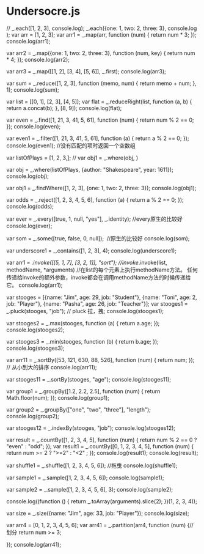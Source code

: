 # Undersocre.js
 // _.each([1, 2, 3], console.log);
 _.each({one: 1, two: 2, three: 3}, console.log );
 var arr = [1, 2, 3];
 var arr1 = _.map(arr, function (num) {
     return num * 3;
 });
 console.log(arr1);


 var arr2 = _.map({one: 1, two: 2, three: 3}, function (num, key) {
     return num * 4;
 });
 console.log(arr2);

 var arr3 = _.map([[1, 2], [3, 4], [5, 6]], _.first);
 console.log(arr3);

 var sum = _.reduce([1, 2, 3], function (memo, num) {
     return memo + num;
 }, 1);
 console.log(sum);

 var list = [[0, 1], [2, 3], [4, 5]];
 var flat = _.reduceRight(list, function (a, b) {
     return a.concat(b);
 }, [8, 9]);
 console.log(flat);

 var even = _.find([1, 21, 3, 41, 5, 61], function (num) {
     return num % 2 == 0;
 });
 console.log(even);

 var even1 = _.filter([1, 21, 3, 41, 5, 61], function (a) {
     return a % 2 == 0;
 });
 console.log(even1); //没有匹配的项时返回一个空数组

 var listOfPlays = [1, 2, 3,];
 // var obj1 = _.where(obj, )

 var obj = _.where(listOfPlays, {author: "Shakespeare", year: 1611});
 console.log(obj);

 var obj1 = _.findWhere([1, 2, 3], {one: 1, two: 2, three: 3});
 console.log(obj1);

 var odds = _.reject([1, 2, 3, 4, 5, 6], function (a) {
     return a % 2 == 0;
 });
 console.log(odds);

 var ever = _.every([true, 1, null, "yes"], _.identity); //every原生的比较好
 console.log(ever);

 var som = _.some([true, false, 0, null]);  //原生的比较好
 console.log(som);
 
 var underscore1 = _.contains([1, 2, 3], 4);
 console.log(underscore1);

 var arr1 = _.invoke([[5, 1, 7], [3, 2, 1]], "sort"); //invoke_.invoke(list, methodName, *arguments)
//在list的每个元素上执行methodName方法。 任何传递给invoke的额外参数，invoke都会在调用methodName方法的时候传递给它。
 console.log(arr1);

 var stooges = [{name: "Jim", age: 29, job: "Student"}, {name: "Toni", age: 2, job: "Player"},
                {name: "Pasha", age: 26, job: "Teacher"}];
 var stooges1 = _.pluck(stooges, "job"); // pluck 拉，拽;
 console.log(stooges1);

 var stooges2 = _.max(stooges, function (a) {
         return a.age;
 });
 console.log(stooges2);

 var stooges3 = _.min(stooges, function (b) {
         return b.age;
 });
 console.log(stooges3);

 var arr11 = _.sortBy([53, 121, 630, 88, 526], function (num) {
           return num;
 }); // 从小到大的排序
 console.log(arr11);

 var stooges11 = _.sortBy(stooges, "age");
 console.log(stooges11);

 var group1 = _.groupBy([1.2, 2.2, 2.5], function (num) {
      return Math.floor(num);
 });
 console.log(group1);

 var group2 = _.groupBy(["one", "two", "three"], "length");
 console.log(group2);

 var stooges12 = _.indexBy(stooges, "job");
 console.log(stooges12);

 var result = _.countBy([1, 2, 3, 4, 5], function (num) {
     return num  % 2 == 0 ? "even" : "odd";
 });
 var result1 = _.countBy([0, 1, 2, 3, 4, 5], function (num) {
       return num >= 2 ? ">=2" : "<2" ;
 });
 console.log(result1);
 console.log(result);

 var shuffle1 = _.shuffle([1, 2, 3, 4, 5, 6]); //拖曳
 console.log(shuffle1);

 var sample1 = _.sample([1, 2, 3, 4, 5, 6]);
 console.log(sample1);

 var sample2 = _.sample([1, 2, 3, 4, 5, 6], 3);
 console.log(sample2);

 console.log((function () {
  return _.toArray(arguments).slice(2);
 })(1, 2, 3, 4));

 var size = _.size({name: "Jim", age: 33, job: "Player"});
 console.log(size);

 var arr4 = [0, 1, 2, 3, 4, 5, 6];
 var arr41 = _.partition(arr4, function (num) {// 划分
      return num >= 3;

 });
 console.log(arr41);

